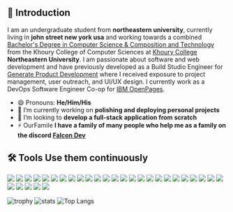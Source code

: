 ## 👋 Introduction
I am an undergraduate student from <strong>northeastern university</strong>, currently living in <strong>john street new york usa</strong> and working towards a combined <a href="http://catalog.northeastern.edu/undergraduate/computer-information-science/computer-information-science-combined-majors/computer-science-concentration-music-composition-technology-bs/">Bachelor's Degree in Computer Science &  Composition and Technology</a> from the Khoury College of Computer Sciences at <a href="https://www.khoury.northeastern.edu/"> Khoury College </a><strong>Northeastern University</strong>. I am passionate about software and web development and have previously developed as a Build Studio Engineer for <a href="https://web.northeastern.edu/generate/">Generate Product Development</a>
where I received exposure to project management, user outreach, and UI/UX design. I currently work as a DevOps Software Engineer Co-op for <a href="https://www.ibm.com/cloud/openpages-with-watson">IBM OpenPages</a>.
- 😄 Pronouns: <strong>He/Him/His</strong>
- 🔭 I’m currently working on <strong>polishing and deploying personal projects</strong>
- 🏢 I’m looking to <strong>develop a full-stack application from scratch</strong>
- ⚡ OurFamile <strong>I have a family of many people who help me as a family on the discord <a href="https://discord.gg/4pYjEza9">Falcon Dev</a></strong>
## 🛠️ Tools Use them continuously
<img src="https://img.shields.io/static/v1?label=&message=Ableton%20Live&color=000000&logo=ableton-live&logoColor=white" /> <img src="https://img.shields.io/static/v1?label=&message=Adobe%20Audition&color=9999FF&logo=adobe-audition&logoColor=white" /> <img src="https://img.shields.io/static/v1?label=&message=Adobe%20Illustrator&color=FF9A00&logo=adobe-illustrator&logoColor=white" /> <img src="https://img.shields.io/static/v1?label=&message=Adobe%20Photoshop&color=31A8FF&logo=adobe-photoshop&logoColor=white" /> <img src="https://img.shields.io/static/v1?label=&message=Adobe%20Premiere%20Pro&color=EA77FF&logo=adobe-premiere-pro&logoColor=white" /> <img src="https://img.shields.io/static/v1?label=&message=Cypress&color=17202C&logo=cypress&logoColor=white" /> <img src="https://img.shields.io/static/v1?label=&message=Docker&color=2496ED&logo=docker&logoColor=white" /> <img src="https://img.shields.io/static/v1?label=&message=Expo&color=000020&logo=expo&logoColor=white" /> <img src="https://img.shields.io/static/v1?label=&message=Figma&color=F24E1E&logo=figma&logoColor=white" /> <img src="https://img.shields.io/static/v1?label=&message=Git&color=F05032&logo=git&logoColor=white" /> <img src="https://img.shields.io/static/v1?label=&message=GitHub&color=181717&logo=github&logoColor=white" /> <img src="https://img.shields.io/static/v1?label=&message=GitKraken&color=179287&logo=gitkraken&logoColor=white" /> <img src="https://img.shields.io/static/v1?label=&message=GitLab&color=FCA121&logo=gitlab&logoColor=white" /> <img src="https://img.shields.io/static/v1?label=&message=IntelliJ%20Idea&color=000000&logo=intellij-idea&logoColor=white" /> <img src="https://img.shields.io/static/v1?label=&message=Jira%20Software&color=0052CC&logo=jira-software&logoColor=white" /> <img src="https://img.shields.io/static/v1?label=&message=Java&color=007396&logo=java&logoColor=white" /> <img src="https://img.shields.io/static/v1?label=&message=Javascript&color=F7DF1E&logo=javascript&logoColor=black" /> <img src="https://img.shields.io/static/v1?label=&message=Material-UI&color=0081CB&logo=material-ui&logoColor=white" /> <img src="https://img.shields.io/static/v1?label=&message=Max%2FMSP&color=525252&logo=max&logoColor=white" /> <img src="https://img.shields.io/static/v1?label=&message=Microsoft%20SQL%20Server&color=CC2927&logo=microsoft-sql-server&logoColor=white" /> <img src="https://img.shields.io/static/v1?label=&message=Node.js&color=339933&logo=node.js&logoColor=white" /> <img src="https://img.shields.io/static/v1?label=&message=Notion&color=000000&logo=Notion&logoColor=white" /> <img src="https://img.shields.io/static/v1?label=&message=Pro%20Tools&color=7ACB10&logo=pro-tools&logoColor=white" /> <img src="https://img.shields.io/static/v1?label=&message=Python&color=3776AB&logo=python&logoColor=white" /> <img src="https://img.shields.io/static/v1?label=&message=React&color=61DAFB&logo=react&logoColor=white" /> <img src="https://img.shields.io/static/v1?label=&message=React%20Native&color=61DAFB&logo=react&logoColor=white" /> <img src="https://img.shields.io/static/v1?label=&message=Spring&20Boot&color=6DB33F&logo=spring&logoColor=white" /> <img src="https://img.shields.io/static/v1?label=&message=TypeScript&color=007ACC&logo=typescript&logoColor=white" /> <img src="https://img.shields.io/static/v1?label=&message=Visual%20Studio&color=5C2D91&logo=visual-studio&logoColor=white" /> <img src="https://img.shields.io/static/v1?label=&message=Visual%20Studio%20Code&color=007ACC&logo=visual-studio-code&logoColor=white" />

![trophy](https://github-profile-trophy.vercel.app/?username=KMKINGMAN&theme=gruvbox)
![stats](https://github-readme-stats.vercel.app/api?username=KMKINGMAN&show_icons=true&theme=radical) 
![Top Langs](https://github-readme-stats.vercel.app/api/top-langs/?username=KMKINGMAN&layout=compact&show_icons=true&title_color=fff&icon_color=79ff97&text_color=9f9f9f&bg_color=151515)
